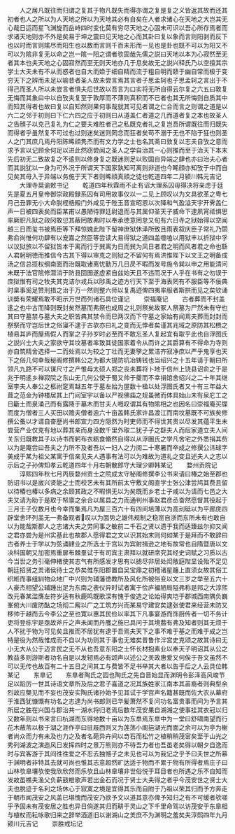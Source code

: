 <!-- { "loadSidebar": true } -->
　　人之居凡既往而归谓之复其于物凡既失而得亦谓之复是复之义皆返其故而还其初者也人之所以为人天地之所以为天地其必有自矣在人者求诸心在天地之大岂其无心哉日运而星飞渊旋而岳峙四时变化莫有穷尽天地之心固未可识以吾心所存焉者而求诸天地则亦不外是矣易于坤之震曰见天地之心而其卦曰复以象而言则阳剥而反下也以时而言则隂尽而阳生也以数而言则千百未形而一见也是卦也既不可以为阳又不可以为隂非复无以命之岂一隂一阳之谓者欤固哉先儒之説曰天地以本为心寂然至无者其本也夫天地之心固寂然而至无则天地亦几于息矣故无之説兴释氏乃以空擅其宗学士大夫未有不从而惑者也自大而嫓于细自精而流于粗自明而赜于幽自常而极于变穷天下之辨而未足以喻昔者圣人故未尝言焉其言者子思孟轲也子思孟轲之言出于不得己而圣人所以未尝言者惧夫后世故以吾言为口实将无所自得云尔复之六五曰敦复无悔而其象曰中以自攷夫复至于敦厚而不薄则真积而不已者也其无所悔则自质其中而知其得者也故曰复以自知然则果何事哉就其可见者谓之仁合而言之则谓之道是以六二之邻于初则曰下仁六四之应于初则曰从道盖仁者道之几而道者复之本也故圣人之告顔子以克己复礼为仁之要夫难胜者己之私既克者礼之复岂吾所谓既往而归既失而得者乎虽然复不可过也过则迷矣迷则罔念而狂者矣苟不溺于无也不陷于狂也则圣人之门其庶几焉丹阳陈睎顔隽杰而有文力学之士也名其斋曰敦复以志夫自攷之意而求予言以记顾余何足以进此然窃尝闻之圣人之学自治其一心则推而至于治天下本末先后初无二致故复之不逺则以修身复之既迷则足以败国自异端之肆也亦曰治夫心者而其説犹以一身为可外况于所谓天下国家孰知可离则非道也今睎顔亦知攷于中而自见矣其毋入于异端以务施于天下者则睎顔真顔之徒也乾道四年二月颍川韩元吉记
　　大理寺奨谕敕书记
　　乾道四年秋霖雨不止有诏大理系囚毋得决将亲虑于廷先是夏五月皇帝御崇政殿録系囚有司用故事仅以一二见上顾叹以为文具欲革之粤七月己丑罪无小大命脱桎梏殿门外咸见于陛玉音宣昭恩以次降和气盈溢天宇开霁盖仁声一日被四表矣而臣某甫以愚陋待罪廷尉退而与其属仰圣天子威命下逮夙宵祗惧思率厥职凡狱之政冈敢愆其蔽罔敢弗时以奉承徳意罔怠又旬有六日寺之狱始得以空闻越三日而玺书被焉臣等下拜惊媿此陛下留神庶狱休泽所致且雨表叙庆臣子常礼乃閟弗俞尚惟何功肆有以宠嘉之然臣等尝读大易得狱之道四盖噬嗑以用狱丰以折狱中孚以议狱旅以不留狱皆本于离而行于巽离为日而巽为风日者君之明而风者君之命也繇人君躬明徳而推信今古其下得以审克之则狱之不留何有焉洪惟陛下以文王之明备成汤之信总揽权纲南面而治既取诸离忧勤万几日昃不暇而发号施令巽以申之用能清问未既于法官隂修潜消于防县囹圄遂虚紧自兹始天且不违而况于人乎在书有之勿误于庶狱惟有司之牧夫其克诘尔戎兵以陟禹之迹方行天下至于海表罔有不服臣等不佞典时臬事奚足赞刑措之治于万一然则整六师以复禹迹俾四夷率服者斯拱而见之矣钦诵训奬有荣耀焉敢不昭示万世而列诸石具位谨记
　　崇福庵记
　　古者葬而不封盖逺之也中古而降则既封矣然墓而弗祭也成周之礼则祭矣故冢人祭墓为尸然未有守也其曰守墓禁与墓大夫之职皆典其禁令而巳两汉而下守墓之家始有闻焉夫葬而封封而祭祭而守岂后世之俗寖不逮于古欤亦曰礼之变而无悖者矣谨其兆域之原防其松槚之植易其庐而屋焉假人而掌之子孙岁时必至而不敢忘圣人复起宜有取乎此也自浮图氏之説兴士大夫之家欲守其坟墓者率致其徒国家着令从而许之其爵算有不得命为寺则亦自筑精舍选择一二而处焉以为较之丁壮而无妻孥之累洁齐寂净庶以严乎鬼享也天下之俗几何幸哉秘阁修撰韩公之为都大提防坑冶铸钱也当绍兴之十五年请于朝曰所领凡九路不可以谋尺寸之产惟母太硕人郑之丧未葬将卜地于信州上饶县诏俞之于是兆于明逺乡禅寂院之东山无几何公使于蜀又帅于夔而不幸捐馆舍绍兴之二十年其继室李夫人奉公之柩祔窆焉越五年于墓左始为屋数十楹以处浮图氏者又十有三年益大葺之范金为钟楼居其上门闼室宇以备以严视佛庙之规虽微而体具始山未有泉庀工之日斸土而泉涌己而有露降于墓木而甘夫人嘅叹谓其有物隂相之也因名曰崇福庵买牒而度为僧者三人买田以赡夫僧者逾六十亩盖韩氏家许昌渡江而南坟墓既不可族矣修撰公蚤以才谞自奋歴尚书郎宣力四方隠然为时吏师而不得世其贵以尽发其蕴平生未尝营产业仅克有地以葬其亲而身没数千里外取二犹子子之繇夫人而后家道立夫人间关东归既教其子以诗书而躬布衣粝食翛然自得以从浮圗氏之学凡舍宅之外悉捐其赀以为是庵尝曰吾夫之力所不及者吾以一妇人之力阅二十寒暑而卒成之修撰公讳球字美成于某为祖父某寓于信亲见夫人遇事有法可以为难故为道礼之变且述夫人之志以示后之子孙俾知孝云乾道四年十月右朝散郎守大理少卿韩某记
　　婺州贡院记
　　淳熙四年秋七月丙辰婺州贡士之院成太守秘阁修撰李公书来请曰椿之始至郡也防诏书以是嵗兴贤能之士而校艺未有其所前太守敷文阁直学士张公津尝鸠其费且留以待椿也椿以多病之余顾其政之不暇惧无以为矣既而乡老士子咸以为请而七邑之大夫又请为助于是取于帑廪之余合以属县之力而通判州事赵君彦丞奋然愿督其役起于三月壬子仅数月也今幸而集焉凡为屋三百六十有四间培薄以为高刓砥以为平廊庑四辟堂舍环列盖无一弗备观者叹以为面势之雄伟规制之稳宻自浙而东所未有也敢自以为能哉斯郡人之志诸大夫之劳同事之敏前二千石之贤以遗于我而适臻兹尔抑又闻之君亦尝为是州实基此也故郡人愿得君之文以识其始末则何如某于是拜而不敢辞曰古者养士于学以为弦诵肄业之所选士于宫以为宾射揖逊之地有故常也自隋暨唐以文决科国朝又加密焉重扉布棘羣试于有司宾主肃拜以就研席究其经史词赋之习质以古今当世之务引毫伸楮使其志气有所感发才思有以摅尽非居处闳敞庭陛显设殆不足见朝廷招贤之羙诸侯待士之恭矣惟东阳郡置自吴宝鼎之初稽诸星躔上直须女故其俗工织絍而事组紃物众地广中兴则为辅藩徳教所及风化所被俗变以文三岁之举至五六十人豪杰相望公辅踵出足为东南之表仪异时试者寓于侩庐褊陋局隘弗称是邦之大淳煕改元春某滥膺左符岁适有秋鹿鸣既歌深有愧于俊造之论始得爽垲于郡城西南隅负巍峯俯大川废防酤之场彻二廨以广之工筑方兴而某易守建安矣逮张使君来经营未防又移帅于越而去今李公之至也寛以惠其民俭以率其下凡事宴游而饰厨传者一切不务计吏将登栋宇是亟故斧斤之声未闻而丹雘之施已具问于其境葢有弗及知者则其无烦于人不扰于物为可见矣且推而不居犹有逮于吾焉夫天下之事不难于基之而难于成之岂特是役为然哉惟成而不自以为功则其于事也无难矣昔鲁作泮宫史克颂之故其诗曰无小无大从公于迈言民之无不从也吾意东阳之士怀长材抱素业以奉天子明诏其从公之教益多则游斯者功名自是以发轫焉必有颂声以述公之羙政惠爱又何俟于吾文虽然不可以无传也故百有二十五日之间其工与费皆不足书举其大者以告于后之人云具位韩某记
　　东臯记
　　东臯者陶氏之园也陶氏之先自晋始显而渊明令彭泽高风峻节足以蹈厉一世其诗语文章所及后之君子喜道之况其族姓家江南本其苖裔者则典型余烈故应槩见而不妄也茂安实陶氏诸孙始予见其试于学宫声名籍甚既而佐大农从幕府于淮西犹慷慨有功名之志逮为尚书郎则已华髪萧然不复问功名富贵事而间为予言其所居之胜在兴国与郡治共一湖水将归老焉后数年茂安果自湖湘之使事挂其衣冠以归又数年则以书来言曰杭湖而东得地数十亩以为东臯焉东臯中为一堂曰舒啸南望而行花木蔽芾以极于湖之涯作亭曰驻屐西则又为莲荡小阁挹湖光而面之余可以为亭为榭者尚众而力有未及也力之及者名葩异卉间以竒石而松竹之植稍稍茂宻矣至于山光之秀列湖波之演迤风日发挥四时之景万熊则亦不待吾力者也吾虽老矣得以朝夕自逸而时与宾客游于其间徃徃爱之不忍去独憾子之未见也可以为我记之乎予曰夫世之所慕于渊明者非特其去就可尚也惟其志意超然旷达适于物而不累于物有所得者焉庄子曰山林欤臯壤欤使我欣欣然而乐欤且山林臯壤非世俗悦于耳目者也所遇之乐不自知而发故虽樵夫渔父负薪鼓枻歌声若出金石而况于贤士大夫得之者乎今茂安世之贤士大夫也脱迹于名利之场休心于寂寞之境是宜得其乐而自附于乃祖以荣其归而予方奔走于朝市闻茂安之风盖已堪愧而茂安乃欲予文以道其意亦俾予知归之有不可缓者欤嗟乎予固未有茂安居之胜也异日倘遂其归而耕于灵山之下千里命驾以访茂安于东臯相与植杖而耘咏歌归来之辞举酒道旧以谢湖山之羙庶不为渊明之羞矣夫淳熙四年九月颍川元吉记
　　崇胜戒坛记
